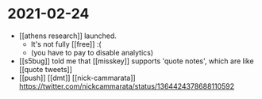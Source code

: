 # 2021-02-24

- [[athens research]] launched.
  - It's not fully [[free]] :(
  - (you have to pay to disable analytics)
- [[s5bug]] told me that [[misskey]] supports 'quote notes', which are like [[quote tweets]]
- [[push]] [[dmt]] [[nick-cammarata]] https://twitter.com/nickcammarata/status/1364424378688110592

